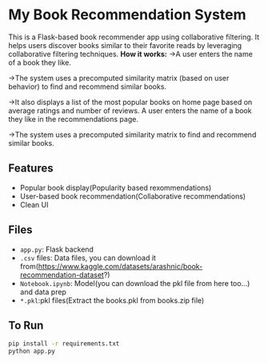 # My Book Recommendation System

This is a Flask-based book recommender app using  collaborative filtering. It helps users discover books similar to their favorite reads by leveraging collaborative filtering techniques.
**How it works:**
->A user enters the name of a book they like.

->The system uses a precomputed similarity matrix (based on user behavior) to find and recommend similar books.

->It also displays a list of the most popular books on home page based on average ratings and number of reviews.
A user enters the name of a book they like in the recommendations page.

->The system uses a precomputed similarity matrix to find and recommend similar books.

## Features
- Popular book display(Popularity based rexommendations)
- User-based book recommendation(Collaborative recommendations)
- Clean UI

## Files
- `app.py`: Flask backend
- `.csv` files: Data files, you can download it from(https://www.kaggle.com/datasets/arashnic/book-recommendation-dataset?)
- `Notebook.ipynb`: Model(you can download the pkl file from here too...) and data prep
- `*.pkl`:pkl files(Extract the books.pkl from books.zip file)

## To Run
```bash
pip install -r requirements.txt
python app.py
